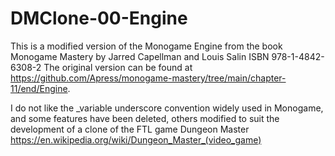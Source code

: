 # DMClone-00-Engine

This is a modified version of the Monogame Engine from the book Monogame Mastery by Jarred Capellman and Louis Salin ISBN 978-1-4842-6308-2 The original version can be found at https://github.com/Apress/monogame-mastery/tree/main/chapter-11/end/Engine.

I do not like the _variable underscore convention widely used in Monogame, and some features have been deleted, others modified to suit the development of a clone of the FTL game Dungeon Master https://en.wikipedia.org/wiki/Dungeon_Master_(video_game)